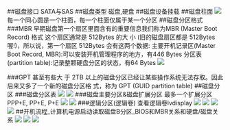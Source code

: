 ##磁盘接口
SATA与SAS
##磁盘类型
磁盘,硬盘
##磁盘设备挂载
##磁盘柱面
![](.z_磁盘_磁盘分区_磁盘格式化_images/9b36b555.png)
每一个同心圆是一个柱面，每一个柱面仅属于某一个分区
##磁盘分区格式
###MBR
早期磁盘第一个扇区里面含有的重要信息我们称为MBR (Master Boot Record) 格式
这个扇区通常是 512Bytes 的大 小 (旧的磁盘扇区都是 512Bytes 喔!)，所以说，第一个扇区 512Bytes 会有这两个数据:
主要开机记录区(Master Boot Record, MBR):可以安装开机管理程序的地方，有446 Bytes
分区表(partition table):记录整颗硬盘分区的状态，有64 Bytes
![](.z_磁盘_磁盘分区_磁盘格式化_images/13e6c366.png)

###GPT
甚至有些大 于 2TB 以上的磁盘分区已经让某些操作系统无法存取。因此后来又多了一个新的磁盘分区格 式，称为 GPT (GUID partition table)
##磁盘分区
###磁盘分区表
![](.z_磁盘_磁盘分区_磁盘格式化_images/a8331694.png)
![](.z_磁盘_磁盘分区_磁盘格式化_images/ff6166c5.png)
###磁盘主要分区&磁盘扩展分区
最多一个扩展分区
PPP+E,
PP+E,
P+E
![](.z_磁盘_磁盘分区_磁盘格式化_images/b6b84055.png)
![](.z_磁盘_磁盘分区_磁盘格式化_images/fed64df9.png)
###逻辑分区(逻辑卷)
查看逻辑卷lvdisplay
![](.z_磁盘_磁盘分区_磁盘格式化_images/1727b6de.png)
![](.z_磁盘_磁盘分区_磁盘格式化_images/237114bb.png)
![](.z_磁盘_磁盘分区_磁盘格式化_images/f2a64939.png)
![](.z_磁盘_磁盘分区_磁盘格式化_images/7a3a5b20.png)
##开机流程_计算机电源启动读取磁盘B分区_BIOS和MBR关系和硬盘/磁盘关系
![](.z_磁盘_磁盘分区_磁盘格式化_images/5c989830.png)
![](.z_磁盘_磁盘分区_磁盘格式化_images/68eb370e.png)
![](.z_磁盘_磁盘分区_磁盘格式化_images/c81ecd05.png)
